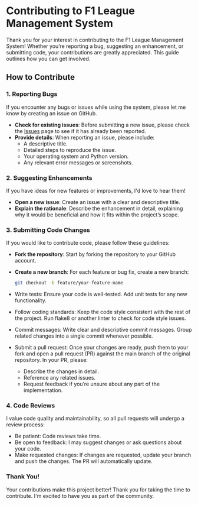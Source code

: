 # Contributing to F1 League Management System

Thank you for your interest in contributing to the F1 League Management System! Whether you’re reporting a bug, suggesting an enhancement, or submitting code, your contributions are greatly appreciated. This guide outlines how you can get involved.

## How to Contribute

### 1. Reporting Bugs
If you encounter any bugs or issues while using the system, please let me know by creating an issue on GitHub.

- **Check for existing issues**: Before submitting a new issue, please check the [Issues](https://https://github.com/SaiUbc/F1-League-Racing-Manager/issues) page to see if it has already been reported.
- **Provide details**: When reporting an issue, please include:
  - A descriptive title.
  - Detailed steps to reproduce the issue.
  - Your operating system and Python version.
  - Any relevant error messages or screenshots.

### 2. Suggesting Enhancements
If you have ideas for new features or improvements, I'd love to hear them!

- **Open a new issue**: Create an issue with a clear and descriptive title.
- **Explain the rationale**: Describe the enhancement in detail, explaining why it would be beneficial and how it fits within the project’s scope.

### 3. Submitting Code Changes
If you would like to contribute code, please follow these guidelines:

- **Fork the repository**: Start by forking the repository to your GitHub account.
- **Create a new branch**: For each feature or bug fix, create a new branch:
  ```bash
  git checkout -b feature/your-feature-name

- Write tests: Ensure your code is well-tested. Add unit tests for any new functionality.

- Follow coding standards: Keep the code style consistent with the rest of the project. Run flake8 or another linter to check for code style issues.

- Commit messages: Write clear and descriptive commit messages. Group related changes into a single commit whenever possible.

- Submit a pull request: Once your changes are ready, push them to your fork and open a pull request (PR) against the main branch of the original repository. In your PR, please:
    - Describe the changes in detail.
    - Reference any related issues.
    - Request feedback if you’re unsure about any part of the implementation.

### 4. Code Reviews
I value code quality and maintainability, so all pull requests will undergo a review process:

- Be patient: Code reviews take time.
- Be open to feedback: I may suggest changes or ask questions about your code.
- Make requested changes: If changes are requested, update your branch and push the changes. The PR will automatically update.

### Thank You!
Your contributions make this project better! Thank you for taking the time to contribute. I'm excited to have you as part of the community.